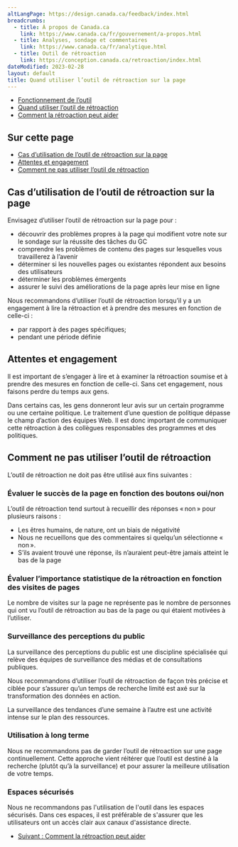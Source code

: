 ```yaml
---
altLangPage: https://design.canada.ca/feedback/index.html
breadcrumbs:
  - title: À propos de Canada.ca
    link: https://www.canada.ca/fr/gouvernement/a-propos.html
  - title: Analyses, sondage et commentaires
    link: https://www.canada.ca/fr/analytique.html
  - title: Outil de rétroaction
    link: https://conception.canada.ca/retroaction/index.html
dateModified: 2023-02-28
layout: default
title: Quand utiliser l’outil de rétroaction sur la page
---
```

<div class="gc-stp-stp">
<div class="row">
<ul class="toc lst-spcd col-md-12">
<li class="col-md-4 col-sm-6"><a class="list-group-item" href="fonctionnement.html">Fonctionnement de l’outil</a></li>
<li class="col-md-4 col-sm-6"><a class="list-group-item active" href="quand.html">Quand utiliser l’outil de rétroaction</a></li>
<li class="col-md-4 col-sm-6"><a class="list-group-item" href="ameliorer.html">Comment la rétroaction peut aider</a></li>
</ul>
</div>
</div>
			    
## Sur cette page

*   [Cas d’utilisation de l’outil de rétroaction sur la page](#cas-d&rsquo;utilisation-de-l&rsquo;outil-de-rétroaction)
*   [Attentes et engagement](#attentes-et-engagement)
*   [Comment ne pas utiliser l’outil de rétroaction]("#comment-ne-pas-utiliser-l'outil-de-rétroaction")

## Cas d&rsquo;utilisation de l&rsquo;outil de rétroaction sur la page

Envisagez d’utiliser l’outil de rétroaction sur la page pour :

*   découvrir des problèmes propres à la page qui modifient votre note sur le sondage sur la réussite des tâches du GC
*   comprendre les problèmes de contenu des pages sur lesquelles vous travaillerez à l’avenir
*   déterminer si les nouvelles pages ou existantes répondent aux besoins des utilisateurs
*   déterminer les problèmes émergents
*   assurer le suivi des améliorations de la page après leur mise en ligne

Nous recommandons d’utiliser l’outil de rétroaction lorsqu’il y a un engagement à lire la rétroaction et à prendre des mesures en fonction de celle-ci :

*   par rapport à des pages spécifiques;
*   pendant une période définie

## Attentes et engagement

Il est important de s’engager à lire et à examiner la rétroaction soumise et à prendre des mesures en fonction de celle-ci. Sans cet engagement, nous faisons perdre du temps aux gens.

Dans certains cas, les gens donneront leur avis sur un certain programme ou une certaine politique. Le traitement d’une question de politique dépasse le champ d’action des équipes Web. Il est donc important de communiquer cette rétroaction à des collègues responsables des programmes et des politiques.

## Comment ne pas utiliser l’outil de rétroaction

L’outil de rétroaction ne doit pas être utilisé aux fins suivantes :

### Évaluer le succès de la page en fonction des boutons oui/non

L’outil de rétroaction tend surtout à recueillir des réponses « non » pour plusieurs raisons :

*   Les êtres humains, de nature, ont un biais de négativité
*   Nous ne recueillons que des commentaires si quelqu’un sélectionne « non ».
*   S’ils avaient trouvé une réponse, ils n’auraient peut-être jamais atteint le bas de la page

### Évaluer l’importance statistique de la rétroaction en fonction des visites de pages

Le nombre de visites sur la page ne représente pas le nombre de personnes qui ont vu l’outil de rétroaction au bas de la page ou qui étaient motivées à l’utiliser.

### Surveillance des perceptions du public

La surveillance des perceptions du public est une discipline spécialisée qui relève des équipes de surveillance des médias et de consultations publiques.

Nous recommandons d’utiliser l’outil de rétroaction de façon très précise et ciblée pour s’assurer qu’un temps de recherche limité est axé sur la transformation des données en action.

La surveillance des tendances d’une semaine à l’autre est une activité intense sur le plan des ressources.

### Utilisation à long terme

Nous ne recommandons pas de garder l’outil de rétroaction sur une page continuellement. Cette approche vient réitérer que l’outil est destiné à la recherche (plutôt qu’à la surveillance) et pour assurer la meilleure utilisation de votre temps.

### Espaces sécurisés

Nous ne recommandons pas l'utilisation de l'outil dans les espaces sécurisés. Dans ces espaces, il est préférable de s'assurer que les utilisateurs ont un accès clair aux canaux d'assistance directe.					
					 
<nav role="navigation" class="mrgn-bttm-lg">
<ul class="pager">
<li class="next"><a href="ameliorer.html" rel="next">Suivant : Comment la rétroaction peut aider</a></li>
</ul>
</nav>
